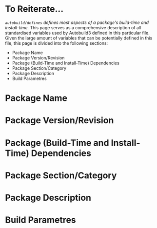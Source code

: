 <!-- TITLE: autobuild/defines -->
<!-- SUBTITLE: Autobuild3's Core Manifest -->

# To Reiterate...

*`autobuild/defines` defines most aspects of a package's build-time and install-time.* This page serves as a comprehensive description of all standardised variables used by Autobuild3 defined in this particular file. Given the large amount of variables that can be potentially defined in this file, this page is divided into the following sections:

- Package Name
- Package Version/Revision
- Package (Build-Time and Install-Time) Dependencies
- Package Section/Category
- Package Description
- Build Parametres

# Package Name

# Package Version/Revision

# Package (Build-Time and Install-Time) Dependencies

# Package Section/Category

# Package Description

# Build Parametres